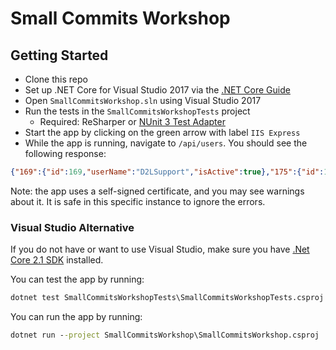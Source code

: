 # Small Commits Workshop

## Getting Started

* Clone this repo
* Set up .NET Core for Visual Studio 2017 via the [.NET Core
  Guide](https://docs.microsoft.com/en-us/dotnet/core/windows-prerequisites?tabs=netcore21#prerequisites-with-visual-studio-2017)
* Open `SmallCommitsWorkshop.sln` using Visual Studio 2017
* Run the tests in the `SmallCommitsWorkshopTests` project
  * Required: ReSharper or [NUnit 3 Test
    Adapter](https://marketplace.visualstudio.com/items?itemName=NUnitDevelopers.NUnit3TestAdapter)
* Start the app by clicking on the green arrow with label `IIS Express`
* While the app is running, navigate to `/api/users`. You should see the
  following response:

```json
{"169":{"id":169,"userName":"D2LSupport","isActive":true},"175":{"id":175,"userName":"user1","isActive":false}}
```

Note: the app uses a self-signed certificate, and you may see warnings about it.
It is safe in this specific instance to ignore the errors.

### Visual Studio Alternative

If you do not have or want to use Visual Studio, make sure you have [.Net Core
2.1
SDK](https://www.microsoft.com/net/download/thank-you/dotnet-sdk-2.1.403-windows-x64-installer)
installed.

You can test the app by running:

```cmd
dotnet test SmallCommitsWorkshopTests\SmallCommitsWorkshopTests.csproj
```

You can run the app by running:

```cmd
dotnet run --project SmallCommitsWorkshop\SmallCommitsWorkshop.csproj
```

